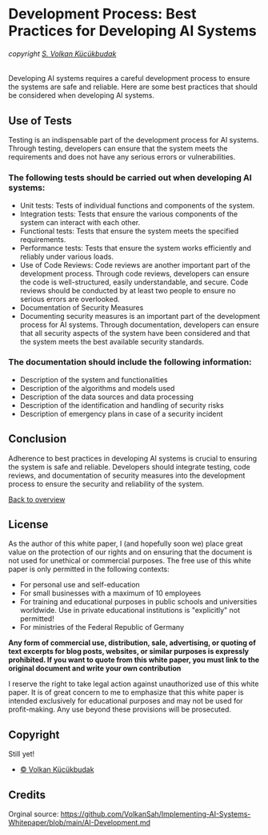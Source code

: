 # Development Process: Best Practices for Developing AI Systems
###### copyright [S. Volkan Kücükbudak](https://github.com/volkansah)
Developing AI systems requires a careful development process to ensure the systems are safe and reliable. Here are some best practices that should be considered when developing AI systems.

## Use of Tests
Testing is an indispensable part of the development process for AI systems. Through testing, developers can ensure that the system meets the requirements and does not have any serious errors or vulnerabilities.

### The following tests should be carried out when developing AI systems:
- Unit tests: Tests of individual functions and components of the system.
- Integration tests: Tests that ensure the various components of the system can interact with each other.
- Functional tests: Tests that ensure the system meets the specified requirements.
- Performance tests: Tests that ensure the system works efficiently and reliably under various loads.
- Use of Code Reviews: Code reviews are another important part of the development process. Through code reviews, developers can ensure the code is well-structured, easily understandable, and secure. Code reviews should be conducted by at least two people to ensure no serious errors are overlooked.
- Documentation of Security Measures
- Documenting security measures is an important part of the development process for AI systems. Through documentation, developers can ensure that all security aspects of the system have been considered and that the system meets the best available security standards.

### The documentation should include the following information:
- Description of the system and functionalities
- Description of the algorithms and models used
- Description of the data sources and data processing
- Description of the identification and handling of security risks
- Description of emergency plans in case of a security incident
## Conclusion
Adherence to best practices in developing AI systems is crucial to ensuring the system is safe and reliable. Developers should integrate testing, code reviews, and documentation of security measures into the development process to ensure the security and reliability of the system.

[Back to overview](README.md#Topics)

## License
As the author of this white paper, I (and hopefully soon we) place great value on the protection of our rights and on ensuring that the document is not used for unethical or commercial purposes. The free use of this white paper is only permitted in the following contexts:

- For personal use and self-education
- For small businesses with a maximum of 10 employees
- For training and educational purposes in public schools and universities worldwide. Use in private educational institutions is "explicitly" not permitted!
- For ministries of the Federal Republic of Germany


**Any form of commercial use, distribution, sale, advertising, or quoting of text excerpts for blog posts, websites, or similar purposes is expressly prohibited. If you want to quote from this white paper, you must link to the original document and write your own contribution**

I reserve the right to take legal action against unauthorized use of this white paper. It is of great concern to me to emphasize that this white paper is intended exclusively for educational purposes and may not be used for profit-making. Any use beyond these provisions will be prosecuted.

## Copyright
Still yet!
- [© Volkan Kücükbudak](https://github.com/volkansah)
## Credits
Orginal source: https://github.com/VolkanSah/Implementing-AI-Systems-Whitepaper/blob/main/AI-Development.md
